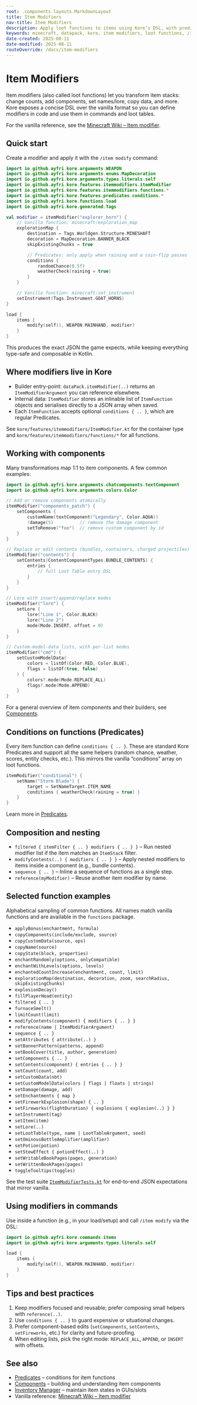 ```yaml
---
root: .components.layouts.MarkdownLayout
title: Item Modifiers
nav-title: Item Modifiers
description: Apply loot functions to items using Kore’s DSL, with predicates and components support.
keywords: minecraft, datapack, kore, item modifiers, loot functions, /item modify, components, predicates
date-created: 2025-08-11
date-modified: 2025-08-11
routeOverride: /docs/item-modifiers
---
```


# Item Modifiers

Item modifiers (also called loot functions) let you transform item stacks: change counts, add components, set names/lore, copy data, and more. Kore exposes a concise DSL over the vanilla format so you can define modifiers in code and use them in commands and loot tables.

For the vanilla reference, see the [Minecraft Wiki – Item modifier](https://minecraft.wiki/w/Item_modifier).

## Quick start

Create a modifier and apply it with the `/item modify` command:

```kotlin
import io.github.ayfri.kore.arguments.WEAPON
import io.github.ayfri.kore.arguments.enums.MapDecoration
import io.github.ayfri.kore.arguments.types.literals.self
import io.github.ayfri.kore.features.itemmodifiers.itemModifier
import io.github.ayfri.kore.features.itemmodifiers.functions.*
import io.github.ayfri.kore.features.predicates.conditions.*
import io.github.ayfri.kore.functions.load
import io.github.ayfri.kore.generated.Tags

val modifier = itemModifier("explorer_horn") {
	// Vanilla function: minecraft:exploration_map
	explorationMap {
		destination = Tags.Worldgen.Structure.MINESHAFT
		decoration = MapDecoration.BANNER_BLACK
		skipExistingChunks = true

		// Predicates: only apply when raining and a coin-flip passes
		conditions {
			randomChance(0.5f)
			weatherCheck(raining = true)
		}
	}

	// Vanilla function: minecraft:set_instrument
	setInstrument(Tags.Instrument.GOAT_HORNS)
}

load {
	items {
		modify(self(), WEAPON.MAINHAND, modifier)
	}
}
```

This produces the exact JSON the game expects, while keeping everything type-safe and composable in Kotlin.

## Where modifiers live in Kore

- Builder entry-point: `dataPack.itemModifier(..)` returns an `ItemModifierArgument` you can reference elsewhere.
- Internal data: `ItemModifier` stores an inlinable list of `ItemFunction` objects and serialises directly to a JSON array when saved.
- Each `ItemFunction` accepts optional `conditions { .. }`, which are regular Predicates.

See `kore/features/itemmodifiers/ItemModifier.kt` for the container type and `kore/features/itemmodifiers/functions/*` for all functions.

## Working with components

Many transformations map 1:1 to item components. A few common examples:

```kotlin
import io.github.ayfri.kore.arguments.chatcomponents.textComponent
import io.github.ayfri.kore.arguments.colors.Color

// Add or remove components atomically
itemModifier("components_patch") {
	setComponents {
		customName(textComponent("Legendary", Color.AQUA))
		!damage(5)          // remove the damage component
		setToRemove("foo")  // remove custom component by id
	}
}

// Replace or edit contents (bundles, containers, charged projectiles)
itemModifier("contents") {
	setContents(ContentComponentTypes.BUNDLE_CONTENTS) {
		entries {
			// full Loot Table entry DSL
		}
	}
}

// Lore with insert/append/replace modes
itemModifier("lore") {
	setLore {
		lore("Line 1", Color.BLACK)
		lore("Line 2")
		mode(Mode.INSERT, offset = 0)
	}
}

// Custom-model-data lists, with per-list modes
itemModifier("cmd") {
	setCustomModelData(
		colors = listOf(Color.RED, Color.BLUE),
		flags = listOf(true, false)
	) {
		colors?.mode(Mode.REPLACE_ALL)
		flags?.mode(Mode.APPEND)
	}
}
```

For a general overview of item components and their builders, see [Components](/docs/components).

## Conditions on functions (Predicates)

Every item function can define `conditions { .. }`. These are standard Kore Predicates and support all the same helpers (random chance, weather, scores, entity checks, etc.). This mirrors the vanilla “conditions” array on loot functions.

```kotlin
itemModifier("conditional") {
	setName("Storm Blade") {
		target = SetNameTarget.ITEM_NAME
		conditions { weatherCheck(raining = true) }
	}
}
```

Learn more in [Predicates](/docs/predicates).

## Composition and nesting

- `filtered { itemFilter { .. } modifiers { .. } }` – Run nested modifier list if the item matches an `ItemStack` filter.
- `modifyContents(..) { modifiers { .. } }` – Apply nested modifiers to items inside a component (e.g., bundle contents).
- `sequence { .. }` – Inline a sequence of functions as a single step.
- `reference(myModifier)` – Reuse another item modifier by name.

## Selected function examples

Alphabetical sampling of common functions. All names match vanilla functions and are available in the `functions` package.

- `applyBonus(enchantment, formula)`
- `copyComponents(include/exclude, source)`
- `copyCustomData(source, ops)`
- `copyName(source)`
- `copyState(block, properties)`
- `enchantRandomly(options, onlyCompatible)`
- `enchantWithLevels(options, levels)`
- `enchantedCountIncrease(enchantment, count, limit)`
- `explorationMap(destination, decoration, zoom, searchRadius, skipExistingChunks)`
- `explosionDecay()`
- `fillPlayerHead(entity)`
- `filtered { .. }`
- `furnaceSmelt()`
- `limitCount(limit)`
- `modifyContents(component) { modifiers { .. } }`
- `reference(name | ItemModifierArgument)`
- `sequence { .. }`
- `setAttributes { attribute(..) }`
- `setBannerPattern(patterns, append)`
- `setBookCover(title, author, generation)`
- `setComponents { .. }`
- `setContents(component) { entries { .. } }`
- `setCount(count, add)`
- `setCustomData(nbt)`
- `setCustomModelData(colors | flags | floats | strings)`
- `setDamage(damage, add)`
- `setEnchantments { map }`
- `setFireworkExplosion(shape) { .. }`
- `setFireworks(flightDuration) { explosions { explosion(..) } }`
- `setInstrument(tag)`
- `setItem(item)`
- `setLore(..)`
- `setLootTable(type, name | LootTableArgument, seed)`
- `setOminousBottleAmplifier(amplifier)`
- `setPotion(potion)`
- `setStewEffect { potionEffect(..) }`
- `setWritableBookPages(pages, generation)`
- `setWrittenBookPages(pages)`
- `toggleTooltips(toggles)`

See the test suite [`ItemModifierTests.kt`](https://github.com/Ayfri/Kore/blob/master/kore/src/test/kotlin/io/github/ayfri/kore/features/ItemModifierTests.kt) for end-to-end JSON expectations that mirror vanilla.

## Using modifiers in commands

Use inside a function (e.g., in your load/setup) and call `/item modify` via the DSL:

```kotlin
import io.github.ayfri.kore.commands.items
import io.github.ayfri.kore.arguments.types.literals.self

load {
	items {
		modify(self(), WEAPON.MAINHAND, modifier)
	}
}
```

## Tips and best practices

1. Keep modifiers focused and reusable; prefer composing small helpers with `reference(..)`.
2. Use `conditions { .. }` to guard expensive or situational changes.
3. Prefer component-based edits (`setComponents`, `setContents`, `setFireworks`, etc.) for clarity and future-proofing.
4. When editing lists, pick the right mode: `REPLACE_ALL`, `APPEND`, or `INSERT` with offsets.

## See also

- [Predicates](/docs/predicates) – conditions for item functions
- [Components](/docs/components) – building and understanding item components
- [Inventory Manager](/docs/helpers/inventory-manager) – maintain item states in GUIs/slots
- Vanilla reference: [Minecraft Wiki – Item modifier](https://minecraft.wiki/w/Item_modifier)
